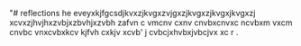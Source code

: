 "# reflections 
he eveyxkjfgcsdjkvxzjkvgxzvjgxzjkvgxzjkvgxjkvgxzj
xcvxzjhvjhxzvbjxzbvhjxzvbh zafvn
c vmcnv cxnv cnvbxcnvxc ncvbxm vxcm
cnvbc vnxcvbxkcv kjfvh cxkjv xcvb'
j cvbcjxhvbxjvbcjvx xc
r .
